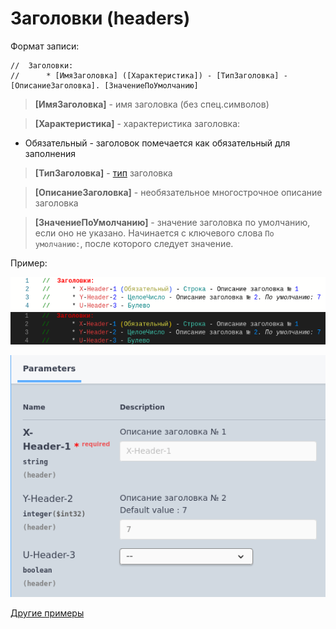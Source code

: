 # Заголовки (headers)

Формат записи:
```
//  Заголовки:
//      * [ИмяЗаголовка] ([Характеристика]) - [ТипЗаголовка] - [ОписаниеЗаголовка]. [ЗначениеПоУмолчанию]
```
> **[ИмяЗаголовка]** - имя заголовка (без спец.символов)

> **[Характеристика]** - характеристика заголовка:

- Обязательный - заголовок помечается как обязательный для заполнения

> **[ТипЗаголовка]** - [тип](../Типы/README.md) заголовка

> **[ОписаниеЗаголовка]** - необязательное многострочное описание заголовка

> **[ЗначениеПоУмолчанию]** - значение заголовка по умолчанию, если оно не указано. Начинается с ключевого слова `По умолчанию:`, после которого следует значение.

Пример:

![header_params_code](./images/header_params_light.png#gh-light-mode-only) ![header_params_code](./images/header_params_dark.png#gh-dark-mode-only)

![header_params](./images/header_params.png)

[Другие примеры](../../examples/EDT/src/HTTPServices/RequestParams/Module.bsl)
